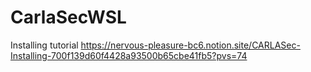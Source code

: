 # CarlaSecWSL
Installing tutorial 
https://nervous-pleasure-bc6.notion.site/CARLASec-Installing-700f139d60f4428a93500b65cbe41fb5?pvs=74
